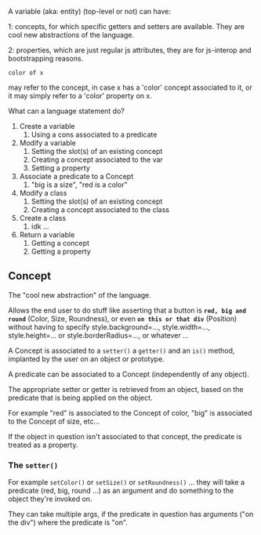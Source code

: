 A variable (aka: entity) (top-level or not) can have:

1: concepts, for which specific getters and setters are available. They are cool new abstractions of the language.

2: properties, which are just regular js attributes, they are for js-interop and bootstrapping reasons.

```
color of x
```

may refer to the concept, in case x has a 'color' concept associated to it, or it may simply refer to a 'color' property on x.


What can a language statement do?

1. Create a variable
    1. Using a cons associated to a predicate
1. Modify a variable
    1. Setting the slot(s) of an existing concept
    1. Creating a concept associated to the var
    1. Setting a property
1. Associate a predicate to a Concept
    1. "big is a size", "red is a color"
1. Modify a class
    1. Setting the slot(s) of an existing concept
    1. Creating a concept associated to the class
1. Create a class
    1. idk ...
1. Return a variable
    1. Getting a concept
    1. Getting a property


## Concept

The "cool new abstraction" of the language. 

Allows the end user to do stuff like asserting that a button is **`red, big and round`** (Color, Size, Roundness), or even **`on this or that div`** (Position) without having to specify style.background=..., style.width=..., style.height=... or style.borderRadius=..., or whatever ...

A Concept is associated to a `setter()` a `getter()` and an `is()` method, implanted by the user on an object or prototype.

A predicate can be associated to a Concept (independently of any object).

The appropriate setter or getter is retrieved from an object, based on the predicate that is being applied on the object. 

For example "red" is associated to the Concept of color, "big" is associated to the Concept of size, etc...

If the object in question isn't associated to that concept, the predicate is treated as a property.


### The `setter()`

For example `setColor()` or `setSize()` or `setRoundness()` ... they will take a predicate (red, big, round ...) as an argument and do something to the object they're invoked on.

They can take multiple args, if the predicate in question has arguments ("on the div") where the predicate is "on".













